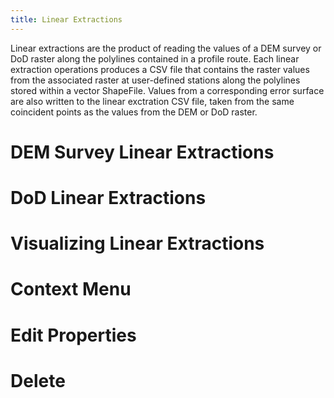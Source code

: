 ```yaml
---
title: Linear Extractions
---
```


Linear extractions are the product of reading the values of a DEM survey or DoD raster along the polylines contained in a profile route. Each linear extraction operations produces a CSV file that contains the raster values from the associated raster at user-defined stations along the polylines stored within a vector ShapeFile. Values from a corresponding error surface are also written to the linear exctration CSV file, taken from the same coincident points as the values from the DEM or DoD raster.

# DEM Survey Linear Extractions

# DoD Linear Extractions

# Visualizing Linear Extractions


# Context Menu

# Edit Properties

# Delete
